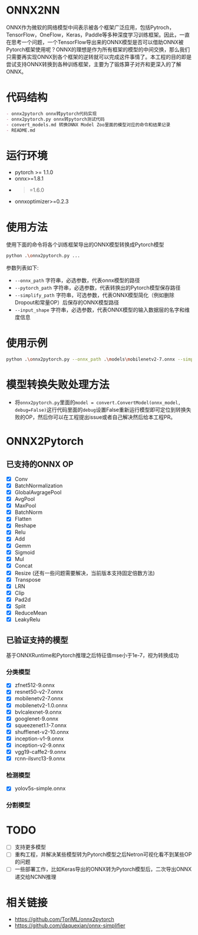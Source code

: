 # ONNX2NN

ONNX作为微软的网络模型中间表示被各个框架广泛应用，包括Pytroch，TensorFlow，OneFlow，Keras，Paddle等多种深度学习训练框架。因此，一直在思考一个问题，一个TensorFlow导出来的ONNX模型是否可以借助ONNX被Pytorch框架使用呢？ONNX的理想是作为所有框架的模型的中间交换，那么我们只需要再实现ONNX到各个框架的逆转就可以完成这件事情了。本工程的目的即是尝试支持ONNX转换到各种训练框架，主要为了锻炼算子对齐和更深入的了解ONNX。

# 代码结构

```markdown
- onnx2pytorch onnx转pytorch代码实现
- onnx2pytorch.py onnx转pytorch测试代码
- convert_models.md 转换ONNX Model Zoo里面的模型对应的命令和结果记录
- README.md 
```

# 运行环境

- pytorch >= 1.1.0
- onnx>=1.8.1
-   >=1.6.0
- onnxoptimizer>=0.2.3

# 使用方法

使用下面的命令将各个训练框架导出的ONNX模型转换成Pytorch模型

```sh
python .\onnx2pytorch.py ...
```

参数列表如下:

- `--onnx_path` 字符串，必选参数，代表onnx模型的路径
- `--pytorch_path` 字符串，必选参数，代表转换出的Pytorch模型保存路径
- `--simplify_path` 字符串，可选参数，代表ONNX模型简化（例如删除Dropout和常量OP）后保存的ONNX模型路径
- `--input_shape` 字符串，必选参数，代表ONNX模型的输入数据层的名字和维度信息

# 使用示例

```sh
python .\onnx2pytorch.py --onnx_path .\models\mobilenetv2-7.onnx --simplify_path .\models\mobilenetv2-7-simplify.onnx --pytorch_path .\models\mobilenetv2-7.pth --input_shape input:1,3,224,224
```

# 模型转换失败处理方法

- 将`onnx2pytorch.py`里面的`model = convert.ConvertModel(onnx_model, debug=False)`这行代码里面的`debug`设置False重新运行模型即可定位到转换失败的OP，然后你可以在工程提出issue或者自己解决然后给本工程PR。

# ONNX2Pytorch

## 已支持的ONNX OP

- [x] Conv
- [x] BatchNormalization
- [x] GlobalAvgragePool
- [x] AvgPool
- [x] MaxPool
- [x] BatchNorm
- [x] Flatten
- [x] Reshape
- [x] Relu
- [x] Add
- [x] Gemm
- [x] Sigmoid
- [x] Mul
- [x] Concat
- [x] Resize (还有一些问题需要解决，当前版本支持固定倍数方法)
- [x] Transpose
- [x] LRN
- [x] Clip
- [x] Pad2d
- [x] Split
- [x] ReduceMean
- [x] LeakyRelu

## 已验证支持的模型

基于ONNXRuntime和Pytorch推理之后特征值mse小于1e-7，视为转换成功

### 分类模型
- [x] zfnet512-9.onnx
- [x] resnet50-v2-7.onnx
- [x] mobilenetv2-7.onnx
- [x] mobilenetv2-1.0.onnx
- [x] bvlcalexnet-9.onnx
- [x] googlenet-9.onnx
- [x] squeezenet1.1-7.onnx
- [x] shufflenet-v2-10.onnx
- [x] inception-v1-9.onnx
- [x] inception-v2-9.onnx
- [x] vgg19-caffe2-9.onnx
- [x] rcnn-ilsvrc13-9.onnx

### 检测模型
- [x] yolov5s-simple.onnx
 
### 分割模型

# TODO

- [ ] 支持更多模型
- [ ] 重构工程，并解决某些模型转为Pytorch模型之后Netron可视化看不到某些OP的问题
- [ ] 一些部署工作，比如Keras导出的ONNX转为Pytorch模型后，二次导出ONNX递交给NCNN推理

# 相关链接

- https://github.com/ToriML/onnx2pytorch
- https://github.com/daquexian/onnx-simplifier